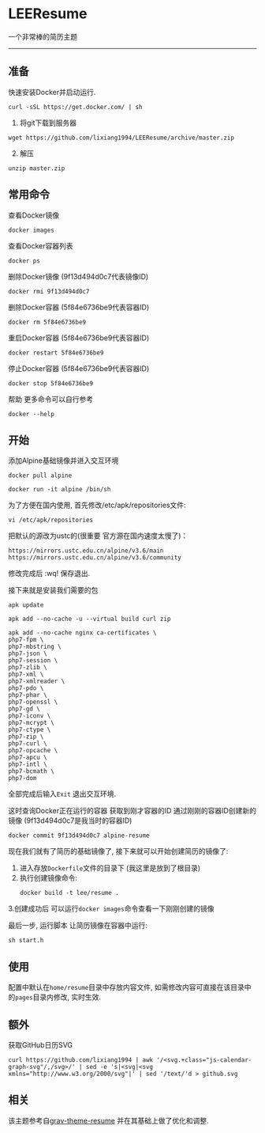 # LEEResume

一个非常棒的简历主题


----


## 准备



快速安装Docker并启动运行.

```
curl -sSL https://get.docker.com/ | sh
```

1. 将git下载到服务器

```
wget https://github.com/lixiang1994/LEEResume/archive/master.zip
```

2. 解压

```
unzip master.zip
```

## 常用命令


查看Docker镜像

```
docker images
```

查看Docker容器列表

```
docker ps
```

删除Docker镜像 (9f13d494d0c7代表镜像ID)

```
docker rmi 9f13d494d0c7
```

删除Docker容器 (5f84e6736be9代表容器ID)

```
docker rm 5f84e6736be9
```

重启Docker容器 (5f84e6736be9代表容器ID)

```
docker restart 5f84e6736be9
```

停止Docker容器 (5f84e6736be9代表容器ID)

```
docker stop 5f84e6736be9
```

帮助 更多命令可以自行参考

```
docker --help
```

## 开始


添加Alpine基础镜像并进入交互环境

```
docker pull alpine

docker run -it alpine /bin/sh
```

为了方便在国内使用, 首先修改/etc/apk/repositories文件:

```
vi /etc/apk/repositories
```

把默认的源改为ustc的(很重要 官方源在国内速度太慢了)：

```
https://mirrors.ustc.edu.cn/alpine/v3.6/main
https://mirrors.ustc.edu.cn/alpine/v3.6/community
```

修改完成后 :wq! 保存退出.

接下来就是安装我们需要的包


```
apk update
```
 
```
apk add --no-cache -u --virtual build curl zip
```
 
```
apk add --no-cache nginx ca-certificates \
php7-fpm \
php7-mbstring \
php7-json \
php7-session \
php7-zlib \
php7-xml \
php7-xmlreader \
php7-pdo \
php7-phar \
php7-openssl \
php7-gd \
php7-iconv \
php7-mcrypt \
php7-ctype \
php7-zip \
php7-curl \
php7-opcache \
php7-apcu \
php7-intl \
php7-bcmath \
php7-dom
```


全部完成后输入`Exit` 退出交互环境.

这时查询Docker正在运行的容器 获取到刚才容器的ID 通过刚刚的容器ID创建新的镜像 (9f13d494d0c7是我当时的容器ID)

```
docker commit 9f13d494d0c7 alpine-resume
```

现在我们就有了简历的基础镜像了, 接下来就可以开始创建简历的镜像了:

1. 进入存放`Dockerfile`文件的目录下 (我这里是放到了根目录)
2. 执行创建镜像命令:
    ```
    docker build -t lee/resume .
    ```

3.创建成功后 可以运行`docker images`命令查看一下刚刚创建的镜像


最后一步, 运行脚本 让简历镜像在容器中运行:

```
sh start.h
```


## 使用

配置中默认在`home/resume`目录中存放内容文件, 如需修改内容可直接在该目录中的`pages`目录内修改, 实时生效.


## 额外

获取GitHub日历SVG

```
curl https://github.com/lixiang1994 | awk '/<svg.+class="js-calendar-graph-svg"/,/svg>/' | sed -e 's|<svg|<svg xmlns="http://www.w3.org/2000/svg"|' | sed '/text/'d > github.svg
```

## 相关

该主题参考自[grav-theme-resume](https://github.com/getgrav/grav-theme-resume) 并在其基础上做了优化和调整.

